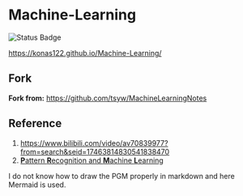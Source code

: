 # Machine-Learning

![Status Badge](https://github.com/konas122/Machine-Learning/actions/workflows/mdbook.yml/badge.svg?branch=main)

https://konas122.github.io/Machine-Learning/

## Fork

**Fork from:** https://github.com/tsyw/MachineLearningNotes

## Reference

1. https://www.bilibili.com/video/av70839977?from=search&seid=17463814830541838470 
2. [**P**attern **R**ecognition and **M**achine **L**earning](https://www.*microsoft*.com/en-us/research/uploads/prod/2006/01/Bishop-Pattern-Recognition-and-Machine-Learning-2006.pdf )

I do not know how to draw the PGM properly in markdown and here Mermaid is used.
